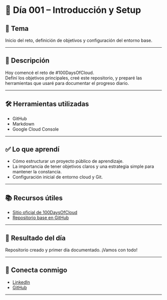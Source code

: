 # 📅 Día 001 – Introducción y Setup

## 📌 Tema

Inicio del reto, definición de objetivos y configuración del entorno base.

---

## 📘 Descripción

Hoy comencé el reto de #100DaysOfCloud.  
Definí los objetivos principales, creé este repositorio, y preparé las herramientas que usaré para documentar el progreso diario.

---

## 🛠️ Herramientas utilizadas

- GitHub
- Markdown
- Google Cloud Console

---

## ✅ Lo que aprendí

- Cómo estructurar un proyecto público de aprendizaje.
- La importancia de tener objetivos claros y una estrategia simple para mantener la constancia.
- Configuración inicial de entorno cloud y Git.

---

## 📚 Recursos útiles

- [Sitio oficial de 100DaysOfCloud](https://www.100daysofcloud.com/)
- [Repositorio base en GitHub](https://github.com/100DaysOfCloud/100DaysOfCloud)

---

## 🎯 Resultado del día

Repositorio creado y primer día documentado. ¡Vamos con todo!

---

## 🤝 Conecta conmigo

- [LinkedIn](https://www.linkedin.com/in/luis-felipe-carrasco/)
- [GitHub](https://github.com/pipeddev/)

---
